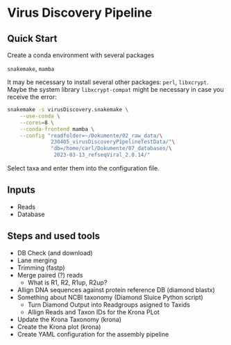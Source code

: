 # Virus Discovery Pipeline

## Quick Start

Create a conda environment with several packages

`snakemake`, `mamba`

It may be necessary to install several other packages: `perl`, `libxcrypt`.
Maybe the system library `libxcrypt-compat` might be necessary in case you
receive the error:

``` bash
snakemake -s virusDiscovery.snakemake \
    --use-conda \
    --cores=8 \
    --conda-frontend mamba \
    --config "readfolder=~/Dokumente/02_raw_data/\
              230405_virusDiscoveryPipelineTestData/"\
              "db=/home/carl/Dokumente/07_databases/\
               2023-03-13_refseqViral_2.0.14/" 

```

Select taxa and enter them into the configuration file.

## Inputs

* Reads
* Database

## Steps and used tools

* DB Check (and download)
* Lane merging
* Trimming (fastp)
* Merge paired (?) reads
    * What is R1, R2, R1up, R2up?
* Allign DNA sequences against protein reference DB (diamond blastx)
* Something about NCBI taxonomy (Diamond Sluice Python script)
    * Turn Diamond Output into Readgroups asigned to Taxids
    * Allign Reads and Taxon IDs for the Krona PLot
* Update the Krona Taxonomy (krona)
* Create the Krona plot (krona)
* Create YAML configuration for the assembly pipeline


